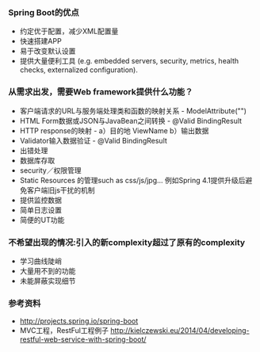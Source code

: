 ### Spring Boot的优点
* 约定优于配置，减少XML配置量
* 快速搭建APP
* 易于改变默认设置
* 提供大量便利工具 (e.g. embedded servers, security, metrics, health checks, externalized configuration).

### 从需求出发，需要Web framework提供什么功能？
* 客户端请求的URL与服务端处理类和函数的映射关系 - ModelAttribute("")
* HTML Form数据或JSON与JavaBean之间转换 - @Valid BindingResult
* HTTP response的映射 - a）目的地 ViewName
                       b）输出数据
* Validator输入数据验证 - @Valid BindingResult
* 出错处理
* 数据库存取
* security／权限管理
* Static Resources 的管理such as css/js/jpg...
   例如Spring 4.1提供升级后避免客户端旧js干扰的机制
* 提供监控数据
* 简单日志设置
* 简便的UT功能

### 不希望出现的情况:引入的新complexity超过了原有的complexity
* 学习曲线陡峭
* 大量用不到的功能
* 未能屏蔽实现细节

### 参考资料
- http://projects.spring.io/spring-boot
- MVC工程，RestFul工程例子 http://kielczewski.eu/2014/04/developing-restful-web-service-with-spring-boot/